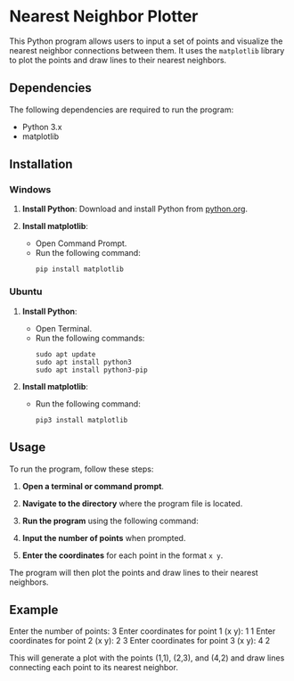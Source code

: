 # Nearest Neighbor Plotter

This Python program allows users to input a set of points and visualize the nearest neighbor connections between them. It uses the `matplotlib` library to plot the points and draw lines to their nearest neighbors.

## Dependencies

The following dependencies are required to run the program:

- Python 3.x
- matplotlib

## Installation

### Windows

1. **Install Python**: Download and install Python from [python.org](https://www.python.org/downloads/).

2. **Install matplotlib**:
   - Open Command Prompt.
   - Run the following command:
     ```
     pip install matplotlib
     ```

### Ubuntu

1. **Install Python**:
   - Open Terminal.
   - Run the following commands:
     ```
     sudo apt update
     sudo apt install python3
     sudo apt install python3-pip
     ```

2. **Install matplotlib**:
   - Run the following command:
     ```
     pip3 install matplotlib
     ```

## Usage

To run the program, follow these steps:

1. **Open a terminal or command prompt**.
2. **Navigate to the directory** where the program file is located.
3. **Run the program** using the following command:

4. **Input the number of points** when prompted.
5. **Enter the coordinates** for each point in the format `x y`.

The program will then plot the points and draw lines to their nearest neighbors.

## Example

Enter the number of points: 3 Enter coordinates for point 1 (x y): 1 1 Enter coordinates for point 2 (x y): 2 3 Enter coordinates for point 3 (x y): 4 2



This will generate a plot with the points (1,1), (2,3), and (4,2) and draw lines connecting each point to its nearest neighbor.


